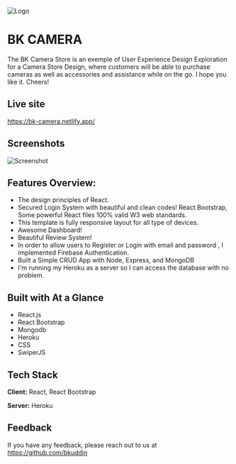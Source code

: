 ![Logo](https://i.ibb.co/NWvdNG9/logo-bk-camera.png)

# BK CAMERA

The BK Camera Store is an exemple of User Experience Design Exploration for a Camera Store Design, where customers will be able to purchase cameras as well as accessories and assistance while on the go. I hope you like it. Cheers!

## Live site

https://bk-camera.netlify.app/

## Screenshots

![Screenshot](https://i.ibb.co/XxcbXkr/bk-camera.jpg)

## Features Overview:

- The design principles of React.
- Secured Login System with beautiful and clean codes! React Bootstrap, Some powerful React files 100% valid W3 web standards.
- This template is fully responsive layout for all type of devices.
- Awesome Dashboard!
- Beautiful Review System!
- In order to allow users to Register or Login with email and password , I implemented Firebase Authentication.
- Built a Simple CRUD App with Node, Express, and MongoDB
- I'm running my Heroku as a server so I can access the database with no problem.

## Built with At a Glance

- React.js
- React Bootstrap
- Mongodb
- Heroku
- CSS
- SwiperJS

## Tech Stack

**Client:** React, React Bootstrap

**Server:** Heroku

## Feedback

If you have any feedback, please reach out to us at https://github.com/bkuddin
